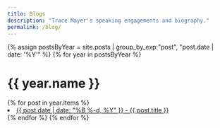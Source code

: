 ```yaml
---
title: Blogs
description: "Trace Mayer's speaking engagements and biography."
permalink: /blog/
---
```


<div class="text-center pb-md-5">
	{% assign postsByYear = site.posts | group_by_exp:"post", "post.date | date: '%Y'" %}
	{% for year in postsByYear %}
  	<h1>{{ year.name }}</h1>
    {% for post in year.items %}
			<li><a href="{{site.baseurl}}{{ post.url }}"><span>{{ post.date | date: "%B %-d, %Y" }}</span> - {{ post.title }}</a></li>
		{% endfor %}
	{% endfor %}	 
</div>
